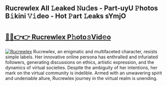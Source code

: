 ## Rucrewlex All 𝙻eaked 𝙽u𝚍es - Part-uyU 𝙿hotos B𝚒kini 𝚅𝚒deo - Hot 𝙿art 𝙻eaks sYmjO

# <h2><a href="http://ld64t1u.urlbe.top/?page=Rucrewlex">🔗🔗👉👉 Rucrewlex P𝚑oto𝚜Vid𝚎o</a></h2>

[![Rucrewlex](https://i.imgur.com/eBuTRDB.gif)](http://ld64t1u.urlbe.top/?page=Rucrewlex)
Rucrewlex, an enigmatic and multifaceted character, resists simple labels. Her innovative online persona has enthralled and infuriated followers, generating discussions on ethics, artistic expression, and the dynamics of virtual societies. Despite the ambiguity of her intentions, her mark on the virtual community is indelible. Armed with an unwavering spirit and undeniable allure, Rucrewlex journey in the virtual realm is unending.
